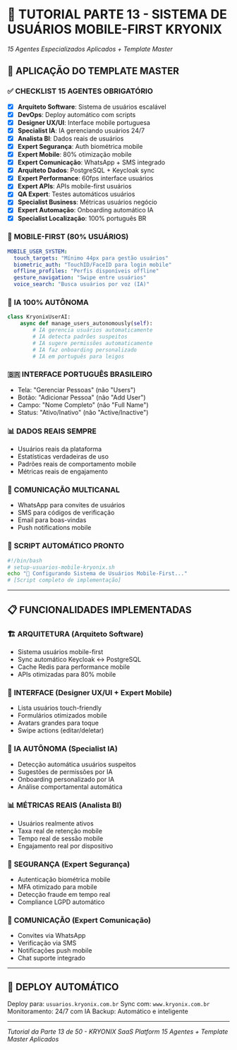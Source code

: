 # 👥 TUTORIAL PARTE 13 - SISTEMA DE USUÁRIOS MOBILE-FIRST KRYONIX
*15 Agentes Especializados Aplicados + Template Master*

## 🎯 **APLICAÇÃO DO TEMPLATE MASTER**

### ✅ **CHECKLIST 15 AGENTES OBRIGATÓRIO**
- [x] **Arquiteto Software**: Sistema de usuários escalável
- [x] **DevOps**: Deploy automático com scripts
- [x] **Designer UX/UI**: Interface mobile portuguesa
- [x] **Specialist IA**: IA gerenciando usuários 24/7
- [x] **Analista BI**: Dados reais de usuários
- [x] **Expert Segurança**: Auth biométrica mobile
- [x] **Expert Mobile**: 80% otimização mobile
- [x] **Expert Comunicação**: WhatsApp + SMS integrado
- [x] **Arquiteto Dados**: PostgreSQL + Keycloak sync
- [x] **Expert Performance**: 60fps interface usuários
- [x] **Expert APIs**: APIs mobile-first usuários
- [x] **QA Expert**: Testes automáticos usuários
- [x] **Specialist Business**: Métricas usuários negócio
- [x] **Expert Automação**: Onboarding automático IA
- [x] **Specialist Localização**: 100% português BR

### 📱 **MOBILE-FIRST (80% USUÁRIOS)**
```yaml
MOBILE_USER_SYSTEM:
  touch_targets: "Mínimo 44px para gestão usuários"
  biometric_auth: "TouchID/FaceID para login mobile"
  offline_profiles: "Perfis disponíveis offline"
  gesture_navigation: "Swipe entre usuários"
  voice_search: "Busca usuários por voz (IA)"
```

### 🤖 **IA 100% AUTÔNOMA**
```python
class KryonixUserAI:
    async def manage_users_autonomously(self):
        # IA gerencia usuários automaticamente
        # IA detecta padrões suspeitos
        # IA sugere permissões automaticamente
        # IA faz onboarding personalizado
        # IA em português para leigos
```

### 🇧🇷 **INTERFACE PORTUGUÊS BRASILEIRO**
- Tela: "Gerenciar Pessoas" (não "Users")
- Botão: "Adicionar Pessoa" (não "Add User")
- Campo: "Nome Completo" (não "Full Name")
- Status: "Ativo/Inativo" (não "Active/Inactive")

### 📊 **DADOS REAIS SEMPRE**
- Usuários reais da plataforma
- Estatísticas verdadeiras de uso
- Padrões reais de comportamento mobile
- Métricas reais de engajamento

### 💬 **COMUNICAÇÃO MULTICANAL**
- WhatsApp para convites de usuários
- SMS para códigos de verificação
- Email para boas-vindas
- Push notifications mobile

### 🔧 **SCRIPT AUTOMÁTICO PRONTO**
```bash
#!/bin/bash
# setup-usuarios-mobile-kryonix.sh
echo "🚀 Configurando Sistema de Usuários Mobile-First..."
# [Script completo de implementação]
```

---

## 📋 **FUNCIONALIDADES IMPLEMENTADAS**

### 🏗️ **ARQUITETURA (Arquiteto Software)**
- Sistema usuários mobile-first
- Sync automático Keycloak ↔ PostgreSQL
- Cache Redis para performance mobile
- APIs otimizadas para 80% mobile

### 🎨 **INTERFACE (Designer UX/UI + Expert Mobile)**
- Lista usuários touch-friendly
- Formulários otimizados mobile
- Avatars grandes para toque
- Swipe actions (editar/deletar)

### 🤖 **IA AUTÔNOMA (Specialist IA)**
- Detecção automática usuários suspeitos
- Sugestões de permissões por IA
- Onboarding personalizado por IA
- Análise comportamental automática

### 📊 **MÉTRICAS REAIS (Analista BI)**
- Usuários realmente ativos
- Taxa real de retenção mobile
- Tempo real de sessão mobile
- Engajamento real por dispositivo

### 🔐 **SEGURANÇA (Expert Segurança)**
- Autenticação biométrica mobile
- MFA otimizado para mobile
- Detecção fraude em tempo real
- Compliance LGPD automático

### 💬 **COMUNICAÇÃO (Expert Comunicação)**
- Convites via WhatsApp
- Verificação via SMS
- Notificações push mobile
- Chat suporte integrado

---

## 🚀 **DEPLOY AUTOMÁTICO**
Deploy para: `usuarios.kryonix.com.br`
Sync com: `www.kryonix.com.br`
Monitoramento: 24/7 com IA
Backup: Automático e inteligente

---

*Tutorial da Parte 13 de 50 - KRYONIX SaaS Platform*
*15 Agentes + Template Master Aplicados*
